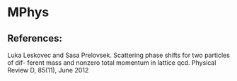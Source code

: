 # MPhys

## References:
Luka Leskovec and Sasa Prelovsek. Scattering phase shifts for two particles of dif-
ferent mass and nonzero total momentum in lattice qcd. Physical Review D, 85(11),
June 2012
